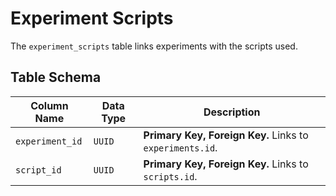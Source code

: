 # Experiment Scripts

The `experiment_scripts` table links experiments with the scripts used.

## Table Schema

| Column Name     | Data Type | Description                                             |
| --------------- | --------- | ------------------------------------------------------- |
| `experiment_id` | `UUID`    | **Primary Key, Foreign Key.** Links to `experiments.id`. |
| `script_id`     | `UUID`    | **Primary Key, Foreign Key.** Links to `scripts.id`.     |
